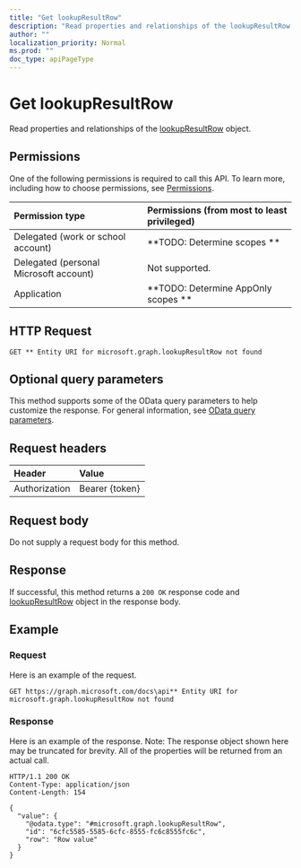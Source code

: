 ```yaml
---
title: "Get lookupResultRow"
description: "Read properties and relationships of the lookupResultRow object."
author: ""
localization_priority: Normal
ms.prod: ""
doc_type: apiPageType
---
```


# Get lookupResultRow

Read properties and relationships of the [lookupResultRow](../resources/lookupresultrow.md) object.

## Permissions
One of the following permissions is required to call this API. To learn more, including how to choose permissions, see [Permissions](/concepts/permissions-reference.md).

|Permission type|Permissions (from most to least privileged)|
|:---|:---|
|Delegated (work or school account)|**TODO: Determine scopes **|
|Delegated (personal Microsoft account)|Not supported.|
|Application|**TODO: Determine AppOnly scopes **|

## HTTP Request
<!-- {
  "blockType": "ignored"
}
-->
``` http
GET ** Entity URI for microsoft.graph.lookupResultRow not found
```

## Optional query parameters
This method supports some of the OData query parameters to help customize the response. For general information, see [OData query parameters](/graph/query-parameters).

## Request headers
|Header|Value|
|:---|:---|
|Authorization|Bearer {token}|

## Request body
Do not supply a request body for this method.

## Response
If successful, this method returns a `200 OK` response code and [lookupResultRow](../resources/lookupresultrow.md) object in the response body.

## Example

### Request
Here is an example of the request.
<!-- {
  "blockType": "request",
  "name": "get_lookupresultrow"
}
-->
``` http
GET https://graph.microsoft.com/docs\api** Entity URI for microsoft.graph.lookupResultRow not found
```

### Response
Here is an example of the response. Note: The response object shown here may be truncated for brevity. All of the properties will be returned from an actual call.
<!-- {
  "blockType": "response",
  "truncated": true,
  "@odata.type": "microsoft.graph.lookupResultRow"
}
-->
``` http
HTTP/1.1 200 OK
Content-Type: application/json
Content-Length: 154

{
  "value": {
    "@odata.type": "#microsoft.graph.lookupResultRow",
    "id": "6cfc5585-5585-6cfc-8555-fc6c8555fc6c",
    "row": "Row value"
  }
}
```


